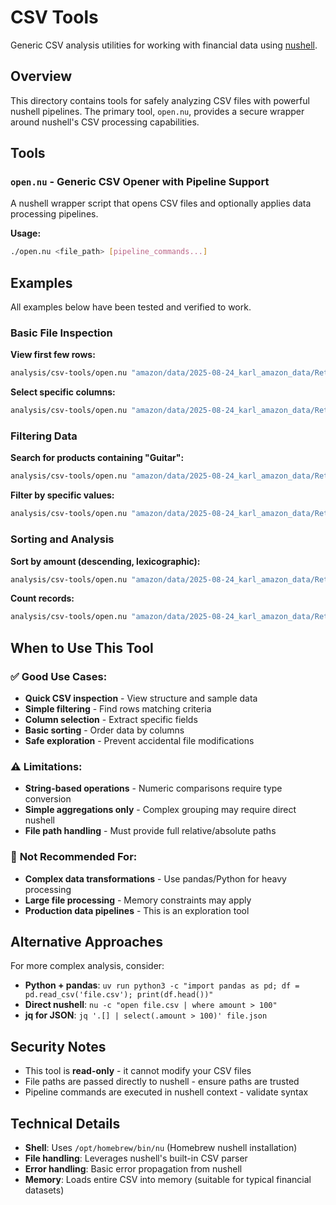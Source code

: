 # CSV Tools

Generic CSV analysis utilities for working with financial data using [nushell](https://www.nushell.sh/).

## Overview

This directory contains tools for safely analyzing CSV files with powerful nushell pipelines. The primary tool, `open.nu`, provides a secure wrapper around nushell's CSV processing capabilities.

## Tools

### `open.nu` - Generic CSV Opener with Pipeline Support

A nushell wrapper script that opens CSV files and optionally applies data processing pipelines.

**Usage:**
```bash
./open.nu <file_path> [pipeline_commands...]
```

## Examples

All examples below have been tested and verified to work.

### Basic File Inspection

**View first few rows:**
```bash
analysis/csv-tools/open.nu "amazon/data/2025-08-24_karl_amazon_data/Retail.OrderHistory.1/Retail.OrderHistory.1.csv" "first 3"
```

**Select specific columns:**
```bash
analysis/csv-tools/open.nu "amazon/data/2025-08-24_karl_amazon_data/Retail.OrderHistory.1/Retail.OrderHistory.1.csv" "first 3 | select 'Order ID' 'Product Name' 'Total Owed'"
```

### Filtering Data

**Search for products containing "Guitar":**
```bash
analysis/csv-tools/open.nu "amazon/data/2025-08-24_karl_amazon_data/Retail.OrderHistory.1/Retail.OrderHistory.1.csv" "where 'Product Name' =~ 'Guitar' | select 'Product Name' 'Total Owed'"
```

**Filter by specific values:**
```bash
analysis/csv-tools/open.nu "amazon/data/2025-08-24_karl_amazon_data/Retail.OrderHistory.1/Retail.OrderHistory.1.csv" "where Currency == 'USD' | first 5"
```

### Sorting and Analysis

**Sort by amount (descending, lexicographic):**
```bash
analysis/csv-tools/open.nu "amazon/data/2025-08-24_karl_amazon_data/Retail.OrderHistory.1/Retail.OrderHistory.1.csv" "sort-by 'Total Owed' --reverse | first 3 | select 'Product Name' 'Total Owed'"
```

**Count records:**
```bash
analysis/csv-tools/open.nu "amazon/data/2025-08-24_karl_amazon_data/Retail.OrderHistory.1/Retail.OrderHistory.1.csv" "length"
```

## When to Use This Tool

### ✅ **Good Use Cases:**
- **Quick CSV inspection** - View structure and sample data
- **Simple filtering** - Find rows matching criteria 
- **Column selection** - Extract specific fields
- **Basic sorting** - Order data by columns
- **Safe exploration** - Prevent accidental file modifications

### ⚠️  **Limitations:**
- **String-based operations** - Numeric comparisons require type conversion
- **Simple aggregations only** - Complex grouping may require direct nushell
- **File path handling** - Must provide full relative/absolute paths

### 🚫 **Not Recommended For:**
- **Complex data transformations** - Use pandas/Python for heavy processing
- **Large file processing** - Memory constraints may apply
- **Production data pipelines** - This is an exploration tool

## Alternative Approaches

For more complex analysis, consider:

- **Python + pandas**: `uv run python3 -c "import pandas as pd; df = pd.read_csv('file.csv'); print(df.head())"`
- **Direct nushell**: `nu -c "open file.csv | where amount > 100"`
- **jq for JSON**: `jq '.[] | select(.amount > 100)' file.json`

## Security Notes

- This tool is **read-only** - it cannot modify your CSV files
- File paths are passed directly to nushell - ensure paths are trusted
- Pipeline commands are executed in nushell context - validate syntax

## Technical Details

- **Shell**: Uses `/opt/homebrew/bin/nu` (Homebrew nushell installation)
- **File handling**: Leverages nushell's built-in CSV parser
- **Error handling**: Basic error propagation from nushell
- **Memory**: Loads entire CSV into memory (suitable for typical financial datasets)